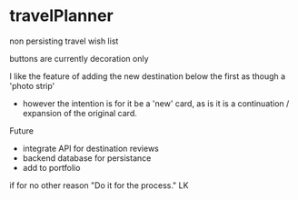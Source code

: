 # travelPlanner
non persisting travel wish list


buttons are currently decoration only

I like the feature of adding the new destination below the first as though a 'photo strip' 
  - however the intention is for it be a 'new' card, as is it is a continuation / expansion of the original card. 
  
Future 
- integrate API for destination reviews 
- backend database for persistance 
- add to portfolio

if for no other reason "Do it for the process." LK
